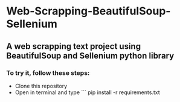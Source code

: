 # Web-Scrapping-BeautifulSoup-Sellenium
## A web scrapping text project using BeautifulSoup and Sellenium python library
### To try it, follow these steps:
- Clone this repository
- Open in terminal and type ``` 
  pip install -r requirements.txt
```